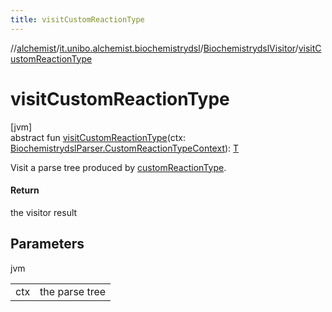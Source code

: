 ```yaml
---
title: visitCustomReactionType
---
```

//[alchemist](../../../index.html)/[it.unibo.alchemist.biochemistrydsl](../index.html)/[BiochemistrydslVisitor](index.html)/[visitCustomReactionType](visit-custom-reaction-type.html)



# visitCustomReactionType



[jvm]\
abstract fun [visitCustomReactionType](visit-custom-reaction-type.html)(ctx: [BiochemistrydslParser.CustomReactionTypeContext](../-biochemistrydsl-parser/-custom-reaction-type-context/index.html)): [T](../../it.unibo.alchemist.model.implementations.reactions/-chemical-reaction/index.html)



Visit a parse tree produced by [customReactionType](../-biochemistrydsl-parser/custom-reaction-type.html).



#### Return



the visitor result



## Parameters


jvm

| | |
|---|---|
| ctx | the parse tree |




